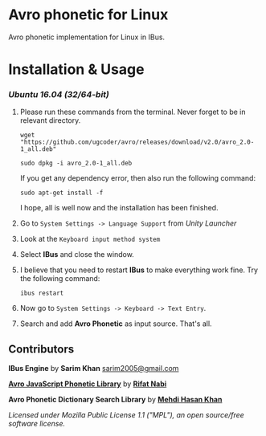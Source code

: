 # Avro phonetic for Linux
Avro phonetic implementation for Linux in IBus.

# Installation & Usage

### *Ubuntu 16.04 (32/64-bit)*

 1. Please run these commands from the terminal. Never forget to be in relevant directory.

	```
	wget "https://github.com/ugcoder/avro/releases/download/v2.0/avro_2.0-1_all.deb"
	```
	```
	sudo dpkg -i avro_2.0-1_all.deb
	```
	If you get any dependency error, then also run the following command:
	```
	sudo apt-get install -f
	```
	I hope, all is well now and the installation has been finished.

 2. Go to `System Settings -> Language Support` from _Unity Launcher_
 3. Look at the `Keyboard input method system`  
 4. Select __IBus__ and close the window.
 5. I believe that you need to restart __IBus__ to make everything work fine. Try the following command:
	```
	ibus restart
	```

 6. Now go to `System Settings -> Keyboard -> Text Entry`.
 7. Search and add __Avro Phonetic__ as input source. That's all.

## Contributors
 
__IBus Engine__ by __Sarim Khan__ <sarim2005@gmail.com>

[__Avro JavaScript Phonetic Library__](https://github.com/torifat/jsAvroPhonetic) by [__Rifat Nabi__](https://github.com/torifat)

__Avro Phonetic Dictionary Search Library__ by [__Mehdi Hasan Khan__](https://github.com/omicronlab)

_Licensed under Mozilla Public License 1.1 ("MPL"), an open source/free software license._
